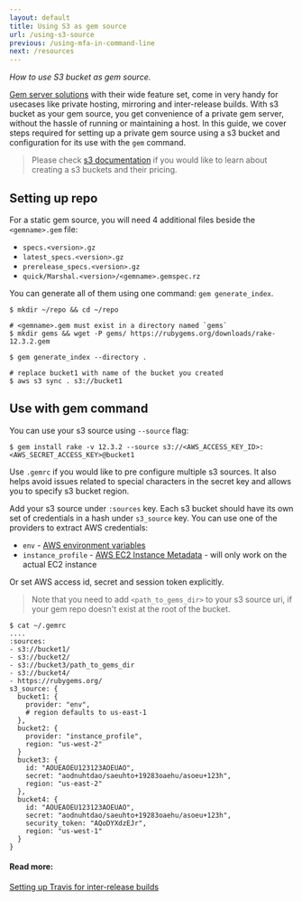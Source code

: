 ```yaml
---
layout: default
title: Using S3 as gem source
url: /using-s3-source
previous: /using-mfa-in-command-line
next: /resources
---
```

<em class="t-gray">How to use S3 bucket as gem source.</em>

[Gem server solutions](/run-your-own-gem-server) with their wide feature set, come in very handy for usecases like private hosting, mirroring and inter-release builds. With s3 bucket as your gem source, you get convenience of a private gem server, without the hassle of running or maintaining a host. In this guide, we cover steps required for setting up a private gem source using a s3 bucket and configuration for its use with the `gem` command.
> Please check [s3 documentation](https://docs.aws.amazon.com/s3/index.html) if you would like to learn about creating a s3 buckets and their pricing.

## Setting up repo

For a static gem source, you will need 4 additional files beside the `<gemname>.gem` file:
 - `specs.<version>.gz`
 - `latest_specs.<version>.gz`
 - `prerelease_specs.<version>.gz`
 - `quick/Marshal.<version>/<gemname>.gemspec.rz`

You can generate all of them using one command: `gem generate_index`.

    $ mkdir ~/repo && cd ~/repo

    # <gemname>.gem must exist in a directory named `gems`
    $ mkdir gems && wget -P gems/ https://rubygems.org/downloads/rake-12.3.2.gem

    $ gem generate_index --directory .

    # replace bucket1 with name of the bucket you created
    $ aws s3 sync . s3://bucket1


## Use with gem command

You can use your s3 source using `--source` flag:

    $ gem install rake -v 12.3.2 --source s3://<AWS_ACCESS_KEY_ID>:<AWS_SECRET_ACCESS_KEY>@bucket1

Use `.gemrc` if you would like to pre configure multiple s3 sources. It also helps avoid issues related to special characters in the secret key and allows you to specify s3 bucket region.

Add your s3 source under `:sources` key. Each s3 bucket should have its own set of credentials in a hash under `s3_source` key. You can use one of the providers to extract AWS credentials:
 - `env` - [AWS environment variables](https://docs.aws.amazon.com/cli/latest/userguide/cli-configure-envvars.html)
 - `instance_profile` - [AWS EC2 Instance Metadata](https://docs.aws.amazon.com/AWSEC2/latest/UserGuide/ec2-instance-metadata.html) - will only work on the actual EC2 instance

Or set AWS access id, secret and session token explicitly.

> Note that you need to add `<path_to_gems_dir>` to your s3 source uri, if your gem repo doesn't exist at the root of the bucket.

    $ cat ~/.gemrc
    ....
    :sources:
    - s3://bucket1/
    - s3://bucket2/
    - s3://bucket3/path_to_gems_dir
    - s3://bucket4/
    - https://rubygems.org/
    s3_source: {
      bucket1: {
        provider: "env",
        # region defaults to us-east-1
      },
      bucket2: {
        provider: "instance_profile",
        region: "us-west-2"
      }
      bucket3: {
        id: "AOUEAOEU123123AOEUAO",
        secret: "aodnuhtdao/saeuhto+19283oaehu/asoeu+123h",
        region: "us-east-2"
      },
      bucket4: {
        id: "AOUEAOEU123123AOEUAO",
        secret: "aodnuhtdao/saeuhto+19283oaehu/asoeu+123h",
        security_token: "AQoDYXdzEJr",
        region: "us-west-1"
      }
    }


#### Read more:
[Setting up Travis for inter-release builds](https://simonwo.net/code/gem-server-in-s3/)
